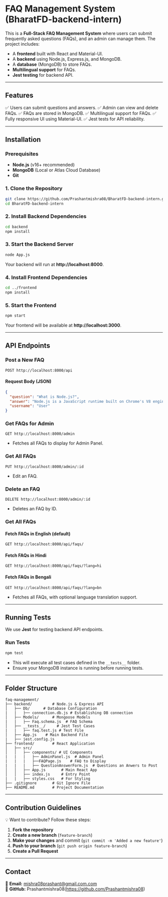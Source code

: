 # FAQ Management System (BharatFD-backend-intern)

This is a **Full-Stack FAQ Management System** where users can submit frequently asked questions (FAQs), and an admin can manage them. The project includes:
- A **frontend** built with React and Material-UI.
- A **backend** using Node.js, Express.js, and MongoDB.
- A **database** (MongoDB) to store FAQs.
- **Multilingual support** for FAQs.
- **Jest testing** for backend API.

---

## Features

✅ Users can submit questions and answers.
✅ Admin can view and delete FAQs.
✅ FAQs are stored in MongoDB.
✅ Multilingual support for FAQs.
✅ Fully responsive UI using Material-UI.
✅ Jest tests for API reliability.

---

## Installation

### Prerequisites
- **Node.js** (v16+ recommended)
- **MongoDB** (Local or Atlas Cloud Database)
- **Git**

### 1. Clone the Repository
```bash
git clone https://github.com/Prashantmishra08/BharatFD-backend-intern.git
cd BharatFD-backend-intern
```

### 2. Install Backend Dependencies
```bash
cd backend
npm install
```

### 3. Start the Backend Server
```bash
node App.js
```
Your backend will run at **http://localhost:8000**.

### 4. Install Frontend Dependencies
```bash
cd ../frontend
npm install
```

### 5. Start the Frontend
```bash
npm start
```
Your frontend will be available at **http://localhost:3000**.

---

## API Endpoints

### Post a New FAQ
```http
POST http://localhost:8000/api
```
#### Request Body (JSON)
```json
{
  "question": "What is Node.js?",
  "answer": "Node.js is a JavaScript runtime built on Chrome's V8 engine.",
  "username": "User"
}
```
### Get FAQs for Admin
```http
GET http://localhost:8000/admin
```
- Fetches all FAQs to display for Admin Panel.

### Get All FAQs
```http
PUT http://localhost:8000/admin/:id
```
- Edit an FAQ.


### Delete an FAQ
```http
DELETE http://localhost:8000/admin/:id
```
- Deletes an FAQ by ID.


### Get All FAQs

#### Fetch FAQs in English (default)
```http
GET http://localhost:8000/api/faqs/
```
#### Fetch FAQs in Hindi
```http
GET http://localhost:8000/api/faqs/?lang=hi
```

#### Fetch FAQs in Bengali
```http
GET http://localhost:8000/api/faqs/?lang=bn
```

- Fetches all FAQs, with optional language translation support.


---

## Running Tests

We use **Jest** for testing backend API endpoints.

### Run Tests
```bash
npm test
```
- This will execute all test cases defined in the `__tests__` folder.
- Ensure your MongoDB instance is running before running tests.

---

## Folder Structure
```
faq-management/
├── backend/         # Node.js & Express API
│   ├── Db/      # Database Configuration
|   |   ├── connection.db.js # Establishing DB connection
│   ├── Models/      # Mongoose Models
|   |   ├── Faq.schema.js  # FAQ Schema
│   ├── __tests__/     # Jest Test Cases
|   |   ├── faq.test.js # Test File
│   ├── App.js    # Main Backend File
|   ├── jest.config.js
├── frontend/        # React Application
│   ├── src/
│   │   ├── components/ # UI Components
|   |   |   ├── AdminPanel.js  # Admin Panel
|   |   |   ├──FAQPage.js    # FAQ to Display
|   |   |   ├── QuestionAnswerForm.js  # Questions an Anwers to Post
│   │   ├── App.js       # Main React App
│   │   ├── index.js     # Entry Point
|   |   ├── styles.css   # For Styling
├── .gitignore       # Git Ignore File
├── README.md        # Project Documentation
```

---

## Contribution Guidelines

💡 Want to contribute? Follow these steps:

1. **Fork the repository**
2. **Create a new branch** (`feature-branch`)
3. **Make your changes** and commit (`git commit -m 'Added a new feature'`)
4. **Push to your branch** (`git push origin feature-branch`)
5. **Create a Pull Request**

---

## Contact
📩 **Email:** mishra08prashant@gmail.com.com  
📌 **GitHub:** Prashantmishra08(https://github.com/Prashantmishra08)


